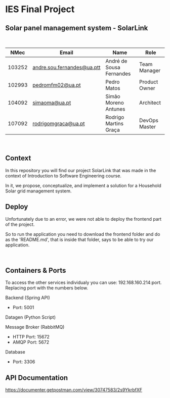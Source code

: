 # **IES Final Project**

## **Solar panel management system - SolarLink**

<br>

| NMec   | Email                      | Name                     | Role          |
| ------ | -------------------------- | ------------------------ | ------------- |
| 103252 | andre.sou.fernandes@ua.ptt | André de Sousa Fernandes | Team Manager  |
| 102993 | pedromfm02@ua.pt           | Pedro Matos              | Product Owner |
| 104092 | simaoma@ua.pt              | Simão Moreno Antunes     | Architect     |
| 107092 | rodrigomgraca@ua.pt        | Rodrigo Martins Graça    | DevOps Master |

<br>

## **Context**

In this repository you will find our project SolarLink that was made in the context of Introduction to Software Engineering course.

In it, we propose, conceptualize, and implement a solution for a Household Solar grid management system.


## **Deploy**
Unfortunately due to an error, we were not able to deploy the frontend part of the project.

So to run the application you need to download the frontend folder and do as the 'README.md', that is inside that folder, says to be able to try our application. 

<br>

## **Containers & Ports**
To access the other services individualy you can use: 192.168.160.214:port.
Replacing port with the numbers below.


Backend (Spring API)
- Port: 5001

Datagen (Python Script)

Message Broker (RabbitMQ)
- HTTP Port: 15672
- AMQP Port: 5672

Database
- Port: 3306

## **API Documentation**
https://documenter.getpostman.com/view/30747583/2s9YkrbfXF
